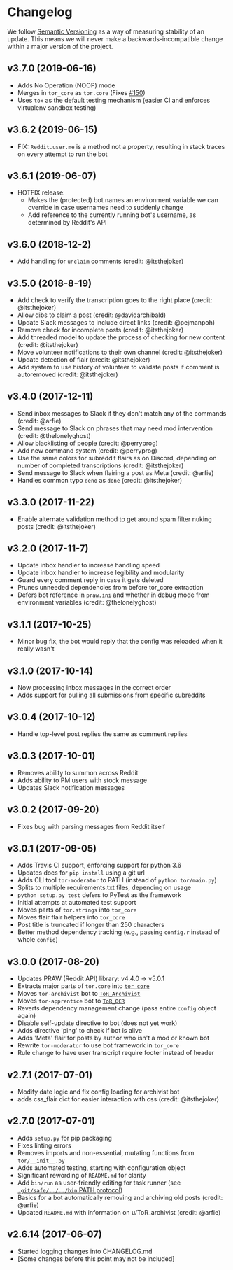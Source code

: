 # Changelog

We follow [Semantic Versioning](http://semver.org/) as a way of measuring stability of an update. This
means we will never make a backwards-incompatible change within a major version of the project.

## v3.7.0 (2019-06-16)

- Adds No Operation (NOOP) mode
- Merges in `tor_core` as `tor.core` (Fixes [#150](https://github.com/GrafeasGroup/tor/issues/150))
- Uses `tox` as the default testing mechanism (easier CI and enforces virtualenv sandbox testing)

## v3.6.2 (2019-06-15)

- FIX: `Reddit.user.me` is a method not a property, resulting in stack traces on every attempt to run the bot

## v3.6.1 (2019-06-07)

- HOTFIX release:
  - Makes the (protected) bot names an environment variable we can override in case usernames need to suddenly change
  - Add reference to the currently running bot's username, as determined by Reddit's API

## v3.6.0 (2018-12-2)

- Add handling for `unclaim` comments (credit: @itsthejoker)

## v3.5.0 (2018-8-19)

- Add check to verify the transcription goes to the right place (credit: @itsthejoker)
- Allow dibs to claim a post (credit: @davidarchibald)
- Update Slack messages to include direct links (credit: @pejmanpoh)
- Remove check for incomplete posts (credit: @itsthejoker)
- Add threaded model to update the process of checking for new content (credit: @itsthejoker)
- Move volunteer notifications to their own channel (credit: @itsthejoker)
- Update detection of flair (credit: @itsthejoker)
- Add system to use history of volunteer to validate posts if comment is autoremoved (credit: @itsthejoker)

## v3.4.0 (2017-12-11)

- Send inbox messages to Slack if they don't match any of the commands (credit: @arfie)
- Send message to Slack on phrases that may need mod intervention (credit: @thelonelyghost)
- Allow blacklisting of people (credit: @perryprog)
- Add new command system (credit: @perryprog)
- Use the same colors for subreddit flairs as on Discord, depending on number of completed transcriptions (credit: @itsthejoker)
- Send message to Slack when flairing a post as Meta (credit: @arfie)
- Handles common typo `deno` as `done` (credit: @itsthejoker)

## v3.3.0 (2017-11-22)

- Enable alternate validation method to get around spam filter nuking posts (credit: @itsthejoker)

## v3.2.0 (2017-11-7)

- Update inbox handler to increase handling speed
- Update inbox handler to increase legibility and modularity
- Guard every comment reply in case it gets deleted
- Prunes unneeded dependencies from before tor_core extraction
- Defers bot reference in `praw.ini` and whether in debug mode from environment variables (credit: @thelonelyghost)

## v3.1.1 (2017-10-25)
- Minor bug fix, the bot would reply that the config was reloaded when it really wasn't

## v3.1.0 (2017-10-14)
- Now processing inbox messages in the correct order
- Adds support for pulling all submissions from specific subreddits

## v3.0.4 (2017-10-12)

- Handle top-level post replies the same as comment replies

## v3.0.3 (2017-10-01)

- Removes ability to summon across Reddit
- Adds ability to PM users with stock message
- Updates Slack notification messages

## v3.0.2 (2017-09-20)

- Fixes bug with parsing messages from Reddit itself

## v3.0.1 (2017-09-05)

- Adds Travis CI support, enforcing support for python 3.6
- Updates docs for `pip install` using a git url
- Adds CLI tool `tor-moderator` to PATH (instead of `python tor/main.py`)
- Splits to multiple requirements.txt files, depending on usage
- `python setup.py test` defers to PyTest as the framework
- Initial attempts at automated test support
- Moves parts of `tor.strings` into `tor_core`
- Moves flair flair helpers into `tor_core`
- Post title is truncated if longer than 250 characters
- Better method dependency tracking (e.g., passing `config.r` instead of whole `config`)

## v3.0.0 (2017-08-20)

- Updates PRAW (Reddit API) library: v4.4.0 -> v5.0.1
- Extracts major parts of `tor.core` into [`tor_core`](https://github.com/GrafeasGroup/tor_core)
- Moves `tor-archivist` bot to [`ToR_Archivist`](https://github.com/GrafeasGroup/tor_archivist)
- Moves `tor-apprentice` bot to [`ToR_OCR`](https://github.com/GrafeasGroup/tor_ocr)
- Reverts dependency management change (pass entire `config` object again)
- Disable self-update directive to bot (does not yet work)
- Adds directive 'ping' to check if bot is alive
- Adds 'Meta' flair for posts by author who isn't a mod or known bot
- Rewrite `tor-moderator` to use bot framework in `tor_core`
- Rule change to have user transcript require footer instead of header

## v2.7.1 (2017-07-01)

- Modify date logic and fix config loading for archivist bot
- adds css_flair dict for easier interaction with css (credit: @itsthejoker)

## v2.7.0 (2017-07-01)

- Adds `setup.py` for pip packaging
- Fixes linting errors
- Removes imports and non-essential, mutating functions from `tor/__init__.py`
- Adds automated testing, starting with configuration object
- Significant rewording of `README.md` for clarity
- Add `bin/run` as user-friendly editing for task runner (see [`.git/safe/../../bin` PATH protocol](https://twitter.com/tpope/status/165631968996900865))
- Basics for a bot automatically removing and archiving old posts (credit: @arfie)
- Updated `README.md` with information on u/ToR_archivist (credit: @arfie)

## v2.6.14 (2017-06-07)

- Started logging changes into CHANGELOG.md
- [Some changes before this point may not be included]
